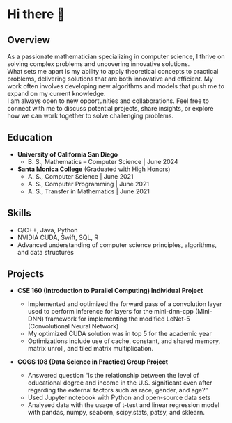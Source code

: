 # Hi there 👋

## Overview

As a passionate mathematician specializing in computer science, I thrive on solving complex problems and uncovering innovative solutions.  
What sets me apart is my ability to apply theoretical concepts to practical problems, delivering solutions that are both innovative and efficient. My work often involves developing new algorithms and models that push me to expand on my current knowledge.  
I am always open to new opportunities and collaborations. Feel free to connect with me to discuss potential projects, share insights, or explore how we can work together to solve challenging problems.

## Education

- **University of California San Diego**
    - B. S., Mathematics – Computer Science | June 2024  
- **Santa Monica College** (Graduated with High Honors)
    - A. S., Computer Science | June 2021  
    - A. S., Computer Programming | June 2021
    - A. S., Transfer in Mathematics | June 2021

## Skills

- C/C++, Java, Python
- NVIDIA CUDA, Swift, SQL, R
- Advanced understanding of computer science principles, algorithms, and data structures

## Projects

- **CSE 160 (Introduction to Parallel Computing) Individual Project**
    - Implemented and optimized the forward pass of a convolution layer used to perform inference for layers for the mini-dnn-cpp (Mini-DNN) framework for implementing the modified LeNet-5 (Convolutional Neural Network)
    - My optimized CUDA solution was in top 5 for the academic year
    - Optimizations include use of cache, constant, and shared memory, matrix unroll, and tiled matrix multiplication.

- **COGS 108 (Data Science in Practice) Group Project**
    - Answered question “Is the relationship between the level of educational degree and income in the U.S. significant even
after regarding the external factors such as race, gender, and age?”
    - Used Jupyter notebook with Python and open-source data sets
    - Analysed data with the usage of t-test and linear regression model with pandas, numpy, seaborn, scipy.stats, patsy, and sklearn.

<!--
**kondratyusha/kondratyusha** is a ✨ _special_ ✨ repository because its `README.md` (this file) appears on your GitHub profile.

Here are some ideas to get you started:

- 🔭 I’m currently working on ...
- 🌱 I’m currently learning ...
- 👯 I’m looking to collaborate on ...
- 🤔 I’m looking for help with ...
- 💬 Ask me about ...
- 📫 How to reach me: ...
- 😄 Pronouns: ...
- ⚡ Fun fact: ...
-->
